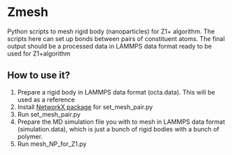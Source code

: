 # Zmesh
Python scripts to mesh rigid body (nanoparticles) for Z1+ algorithm. The scripts here can set up bonds between pairs of constituent atoms. The final output should be a processed data in LAMMPS data format ready to be used for Z1+algorithm

## How to use it?
1. Prepare a rigid body in LAMMPS data format (octa.data). This will be used as a reference
2. Install [NetworkX package](https://anaconda.org/anaconda/networkx#:~:text=To%20install%20this%20package%20run%20one%20of%20the) for set_mesh_pair.py
3. Run set_mesh_pair.py
4. Prepare the MD simulation file you with to mesh in LAMMPS data format (simulation.data), which is just a bunch of rigid bodies with a bunch of polymer.
5. Run mesh_NP_for_Z1.py

